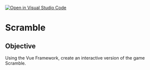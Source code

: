 [![Open in Visual Studio Code](https://classroom.github.com/assets/open-in-vscode-f059dc9a6f8d3a56e377f745f24479a46679e63a5d9fe6f495e02850cd0d8118.svg)](https://classroom.github.com/online_ide?assignment_repo_id=7336057&assignment_repo_type=AssignmentRepo)
# Scramble

## Objective
Using the Vue Framework, create an interactive version of the game Scramble.
